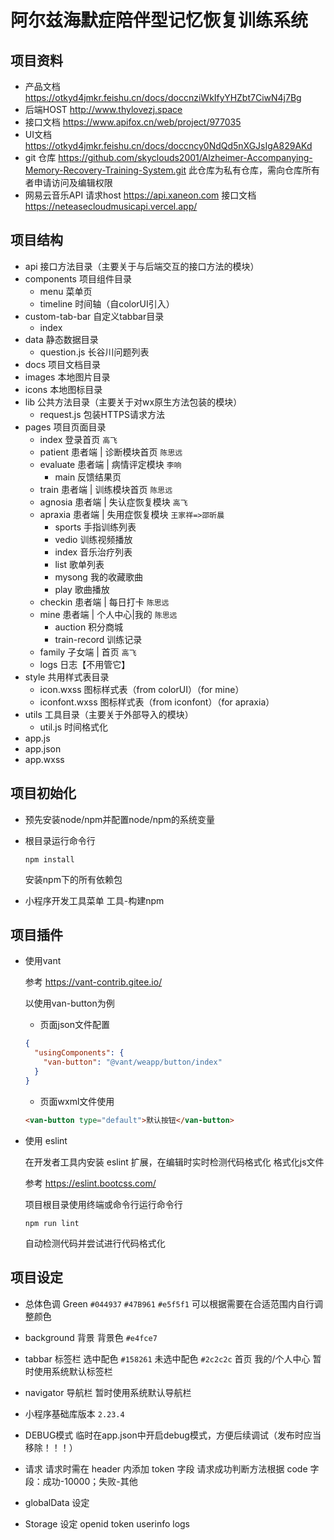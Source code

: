 # 阿尔兹海默症陪伴型记忆恢复训练系统

## 项目资料

- 产品文档
  https://otkyd4jmkr.feishu.cn/docs/doccnziWkIfyYHZbt7CiwN4j7Bg
- 后端HOST
  http://www.thylovezj.space
- 接口文档
  https://www.apifox.cn/web/project/977035
- UI文档
  https://otkyd4jmkr.feishu.cn/docs/doccncy0NdQd5nXGJsIgA829AKd
- git 仓库
  https://github.com/skyclouds2001/Alzheimer-Accompanying-Memory-Recovery-Training-System.git
  此仓库为私有仓库，需向仓库所有者申请访问及编辑权限
- 网易云音乐API
  请求host https://api.xaneon.com
  接口文档 https://neteasecloudmusicapi.vercel.app/

## 项目结构

- api 接口方法目录（主要关于与后端交互的接口方法的模块）
- components 项目组件目录
  - menu 菜单页
  - timeline 时间轴（自colorUI引入）
- custom-tab-bar 自定义tabbar目录
  - index
- data 静态数据目录
  - question.js  长谷川问题列表
- docs 项目文档目录
- images 本地图片目录
- icons 本地图标目录
- lib 公共方法目录（主要关于对wx原生方法包装的模块）
  - request.js 包装HTTPS请求方法
- pages 项目页面目录
  - index 登录首页 `高飞`
  - patient 患者端 | 诊断模块首页 `陈思远`
  - evaluate 患者端 | 病情评定模块 `李响`
    - main 反馈结果页
  - train 患者端 | 训练模块首页 `陈思远`
  - agnosia 患者端 | 失认症恢复模块 `高飞`
  - apraxia 患者端 | 失用症恢复模块 `王家祥=>邵昕晨`
    - sports 手指训练列表
    - vedio 训练视频播放
    - index 音乐治疗列表
    - list 歌单列表
    - mysong 我的收藏歌曲
    - play 歌曲播放
  - checkin 患者端 | 每日打卡 `陈思远`
  - mine 患者端 | 个人中心|我的 `陈思远`
    - auction 积分商城
    - train-record 训练记录
  - family 子女端 | 首页 `高飞`
  - logs 日志【不用管它】
- style 共用样式表目录
  - icon.wxss 图标样式表（from colorUI）（for mine）
  - iconfont.wxss 图标样式表（from iconfont）（for apraxia）
- utils 工具目录（主要关于外部导入的模块）
  - util.js 时间格式化
- app.js
- app.json
- app.wxss

## 项目初始化

- 预先安装node/npm并配置node/npm的系统变量

- 根目录运行命令行

  ```shell
  npm install
  ```

  安装npm下的所有依赖包

- 小程序开发工具菜单
  工具-构建npm

## 项目插件

- 使用vant

  参考 https://vant-contrib.gitee.io/

  以使用van-button为例

  - 页面json文件配置

  ```json
  {
    "usingComponents": {
      "van-button": "@vant/weapp/button/index"
    }
  }
  ```

  - 页面wxml文件使用

  ```html
  <van-button type="default">默认按钮</van-button>
  ```

- 使用 eslint

  在开发者工具内安装 eslint 扩展，在编辑时实时检测代码格式化
  格式化js文件

  参考 https://eslint.bootcss.com/

  项目根目录使用终端或命令行运行命令行

  ```shell
  npm run lint
  ```

  自动检测代码并尝试进行代码格式化

## 项目设定

- 总体色调
  Green    `#044937`    `#47B961`    `#e5f5f1`
  可以根据需要在合适范围内自行调整颜色

- background 背景
  背景色 `#e4fce7`

- tabbar 标签栏
  选中配色 `#158261`    未选中配色 `#2c2c2c`
  首页    我的/个人中心
  暂时使用系统默认标签栏

- navigator 导航栏
  暂时使用系统默认导航栏

- 小程序基础库版本
  `2.23.4`

- DEBUG模式
  临时在app.json中开启debug模式，方便后续调试（发布时应当移除！！！）

- 请求
  请求时需在 header 内添加 token 字段
  请求成功判断方法根据 code 字段：成功-10000；失败-其他

- globalData 设定

- Storage 设定
  openid
  token
  userinfo
  logs
